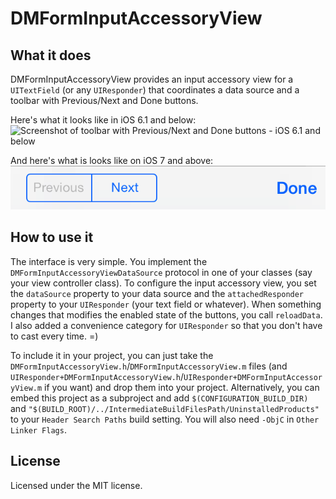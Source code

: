 DMFormInputAccessoryView
========================

What it does
------------

DMFormInputAccessoryView provides an input accessory view for a `UITextField` (or any `UIResponder`) that coordinates a data source and a toolbar with Previous/Next and Done buttons.

Here's what it looks like in iOS 6.1 and below:  
![Screenshot of toolbar with Previous/Next and Done buttons - iOS 6.1 and below](README/toolbarScreenshot.png)

And here's what is looks like on iOS 7 and above:
![Screenshot of toolbar with Previous/Next and Done buttons - iOS 7 and above](README/toolbarScreenshot-iOS7.png)

How to use it
-------------

The interface is very simple. You implement the `DMFormInputAccessoryViewDataSource` protocol in one of your classes (say your view controller class). To configure the input accessory view, you set the `dataSource` property to your data source and the `attachedResponder` property to your `UIResponder` (your text field or whatever). When something changes that modifies the enabled state of the buttons, you call `reloadData`. I also added a convenience category for `UIResponder` so that you don't have to cast every time. =)

To include it in your project, you can just take the `DMFormInputAccessoryView.h`/`DMFormInputAccessoryView.m` files (and `UIResponder+DMFormInputAccessoryView.h`/`UIResponder+DMFormInputAccessoryView.m` if you want) and drop them into your project. Alternatively, you can embed this project as a subproject and add `$(CONFIGURATION_BUILD_DIR)` and `"$(BUILD_ROOT)/../IntermediateBuildFilesPath/UninstalledProducts"` to your `Header Search Paths` build setting. You will also need `-ObjC` in `Other Linker Flags`.

License
-------

Licensed under the MIT license.